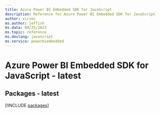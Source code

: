 ```yaml
---
title: Azure Power BI Embedded SDK for JavaScript
description: Reference for Azure Power BI Embedded SDK for JavaScript
author: xirzec
ms.author: jeffish
ms.data: 09/25/2023
ms.topic: reference
ms.devlang: javascript
ms.service: powerbiembedded
---
```

# Azure Power BI Embedded SDK for JavaScript - latest
## Packages - latest
[!INCLUDE [packages](power-bi-embedded-index.md)]